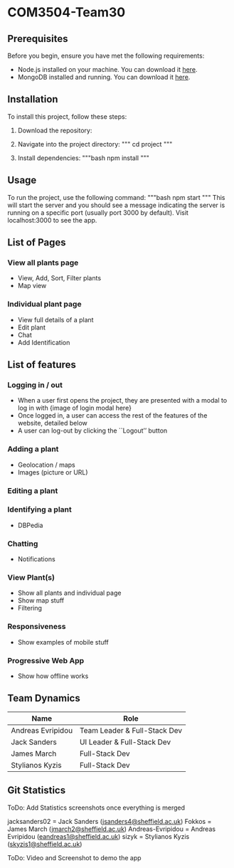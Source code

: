 # COM3504-Team30

## Prerequisites

Before you begin, ensure you have met the following requirements:

- Node.js installed on your machine. You can download it [here](https://nodejs.org/).
- MongoDB installed and running. You can download it [here](https://www.mongodb.com/try/download/community).

## Installation

To install this project, follow these steps:

1. Download the repository:
2. Navigate into the project directory:
"""
cd project
"""

3. Install dependencies:
"""bash
npm install
"""

## Usage
To run the project, use the following command:
"""bash
npm start
"""
This will start the server and you should see a message indicating the server is running on a specific port (usually port 3000 by default).
Visit localhost:3000 to see the app.

## List of Pages
### View all plants page
- View, Add, Sort, Filter plants
- Map view
### Individual plant page
- View full details of a plant
- Edit plant
- Chat
- Add Identification

## List of features
### Logging in / out
- When a user first opens the project, they are presented with a modal to log in with
{image of login modal here}
- Once logged in, a user can access the rest of the features of the website, detailed below
- A user can log-out by clicking the ``Logout’’ button
### Adding a plant
- Geolocation / maps
- Images (picture or URL)
### Editing a plant
### Identifying a plant
- DBPedia 
### Chatting
- Notifications
### View Plant(s)
- Show all plants and individual page
- Show map stuff
- Filtering
### Responsiveness
- Show examples of mobile stuff
### Progressive Web App
- Show how offline works


## Team Dynamics
| Name      	| Role      	|
|---------------|---------------|
| Andreas Evripidou 	| Team Leader & Full-Stack Dev |
| Jack Sanders	|  UI Leader & Full-Stack Dev |
| James March		 |  Full-Stack Dev  	|
| Stylianos Kyzis 	|  Full-Stack Dev 	|

## Git Statistics

ToDo: Add Statistics screenshots once everything is merged

jacksanders02 = Jack Sanders (jsanders4@sheffield.ac.uk)
Fokkos = James March (jmarch2@sheffield.ac.uk)
Andreas-Evripidou = Andreas Evripidou (eandreas1@sheffield.ac.uk)
sizyk = Stylianos Kyzis (skyzis1@sheffield.ac.uk)



ToDo: Video and Screenshot to demo the app
